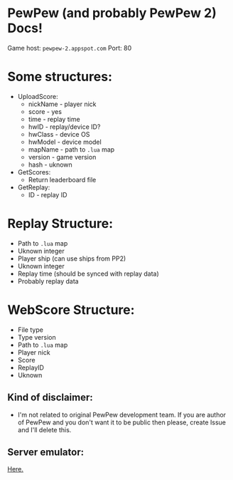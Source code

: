 # PewPew (and probably PewPew 2) Docs!

Game host: `pewpew-2.appspot.com`
Port: 80

# Some structures:
 - UploadScore:
   - nickName - player nick
   - score - yes
   - time - replay time
   - hwID - replay/device ID?
   - hwClass - device OS
   - hwModel - device model
   - mapName - path to `.lua` map
   - version - game version
   - hash - uknown
 - GetScores:
   - Return leaderboard file
 - GetReplay:
   - ID - replay ID
# Replay Structure:
 - Path to `.lua` map
 - Uknown integer
 - Player ship (can use ships from PP2)
 - Uknown integer
 - Replay time (should be synced with replay data)
 - Probably replay data
# WebScore Structure:
 - File type
 - Type version
 - Path to `.lua` map
 - Player nick
 - Score
 - ReplayID
 - Uknown

## Kind of disclaimer:
 - I'm not related to original PewPew development team. If you are author of PewPew and you don't want it to be public then please, create Issue and I'll delete this.

## Server emulator:
 [Here.](https://github.com/root-7325/PewPew-Server-Emulator)
